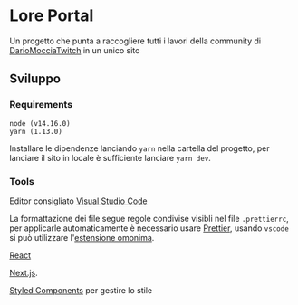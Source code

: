 # Lore Portal

Un progetto che punta a raccogliere tutti i lavori della community di [DarioMocciaTwitch](https://www.twitch.tv/dariomocciatwitch) in un unico sito

## Sviluppo

### Requirements

```
node (v14.16.0)
yarn (1.13.0)
```

Installare le dipendenze lanciando `yarn` nella cartella del progetto, per lanciare il sito in locale è sufficiente lanciare `yarn dev`.

### Tools

Editor consigliato [Visual Studio Code](https://code.visualstudio.com/)

La formattazione dei file segue regole condivise visibli nel file `.prettierrc`, per applicarle automaticamente è necessario usare [Prettier](https://prettier.io/), usando `vscode` si può utilizzare l'[estensione omonima](https://marketplace.visualstudio.com/items?itemName=esbenp.prettier-vscode).

[React](https://reactjs.org/)

[Next.js](https://nextjs.org/).

[Styled Components](https://styled-components.com/) per gestire lo stile
